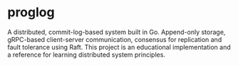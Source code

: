 # proglog

A distributed, commit-log-based system built in Go. Append-only storage, gRPC-based client-server communication, consensus for replication and fault tolerance using Raft. This project is an educational implementation and a reference for learning distributed system principles.

